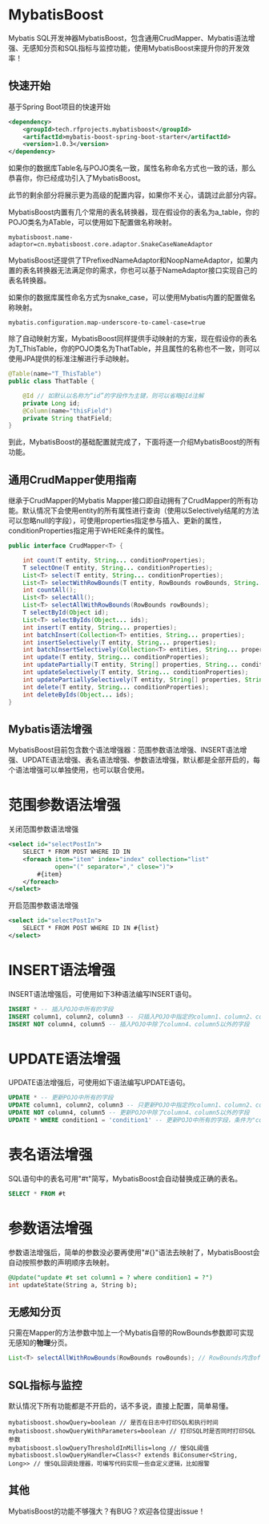 # MybatisBoost

Mybatis SQL开发神器MybatisBoost，包含通用CrudMapper、Mybatis语法增强、无感知分页和SQL指标与监控功能，使用MybatisBoost来提升你的开发效率！

## 快速开始

基于Spring Boot项目的快速开始

```xml
<dependency>
    <groupId>tech.rfprojects.mybatisboost</groupId>
    <artifactId>mybatis-boost-spring-boot-starter</artifactId>
    <version>1.0.3</version>
</dependency>
```

如果你的数据库Table名与POJO类名一致，属性名称命名方式也一致的话，那么恭喜你，你已经成功引入了MybatisBoost。

此节的剩余部分将展示更为高级的配置内容，如果你不关心，请跳过此部分内容。

MybatisBoost内置有几个常用的表名转换器，现在假设你的表名为a_table，你的POJO类名为ATable，可以使用如下配置做名称映射。

```
mybatisboost.name-adaptor=cn.mybatisboost.core.adaptor.SnakeCaseNameAdaptor
```

MybatisBoost还提供了TPrefixedNameAdaptor和NoopNameAdaptor，如果内置的表名转换器无法满足你的需求，你也可以基于NameAdaptor接口实现自己的表名转换器。

如果你的数据库属性命名方式为snake_case，可以使用Mybatis内置的配置做名称映射。

```
mybatis.configuration.map-underscore-to-camel-case=true
```

除了自动映射方案，MybatisBoost同样提供手动映射的方案，现在假设你的表名为T_ThisTable，你的POJO类名为ThatTable，并且属性的名称也不一致，则可以使用JPA提供的标准注解进行手动映射。

```java
@Table(name="T_ThisTable")
public class ThatTable {

    @Id // 如默认以名称为“id”的字段作为主键，则可以省略@Id注解
    private Long id;
    @Column(name="thisField")
    private String thatField;
}
```

到此，MybatisBoost的基础配置就完成了，下面将逐一介绍MybatisBoost的所有功能。

## 通用CrudMapper使用指南

继承于CrudMapper<T>的Mybatis Mapper接口即自动拥有了CrudMapper的所有功能。默认情况下会使用entity的所有属性进行查询（使用以Selectively结尾的方法可以忽略null的字段），可使用properties指定参与插入、更新的属性，conditionProperties指定用于WHERE条件的属性。

```java
public interface CrudMapper<T> {

    int count(T entity, String... conditionProperties);
    T selectOne(T entity, String... conditionProperties);
    List<T> select(T entity, String... conditionProperties);
    List<T> selectWithRowBounds(T entity, RowBounds rowBounds, String... conditionProperties);
    int countAll();
    List<T> selectAll();
    List<T> selectAllWithRowBounds(RowBounds rowBounds);
    T selectById(Object id);
    List<T> selectByIds(Object... ids);
    int insert(T entity, String... properties);
    int batchInsert(Collection<T> entities, String... properties);
    int insertSelectively(T entity, String... properties);
    int batchInsertSelectively(Collection<T> entities, String... properties);
    int update(T entity, String... conditionProperties);
    int updatePartially(T entity, String[] properties, String... conditionProperties);
    int updateSelectively(T entity, String... conditionProperties);
    int updatePartiallySelectively(T entity, String[] properties, String... conditionProperties);
    int delete(T entity, String... conditionProperties);
    int deleteByIds(Object... ids);
}
```

## Mybatis语法增强

MybatisBoost目前包含数个语法增强器：范围参数语法增强、INSERT语法增强、UPDATE语法增强、表名语法增强、参数语法增强，默认都是全部开启的，每个语法增强可以单独使用，也可以联合使用。

# 范围参数语法增强

关闭范围参数语法增强
```xml
<select id="selectPostIn">
    SELECT * FROM POST WHERE ID IN
    <foreach item="item" index="index" collection="list"
             open="(" separator="," close=")">
        #{item}
    </foreach>
</select>
```

开启范围参数语法增强
```xml
<select id="selectPostIn">
    SELECT * FROM POST WHERE ID IN #{list}
</select>
```

# INSERT语法增强

INSERT语法增强后，可使用如下3种语法编写INSERT语句。

```sql
INSERT * -- 插入POJO中所有的字段
INSERT column1, column2, column3 -- 只插入POJO中指定的column1、column2、column5三个字段
INSERT NOT column4, column5 -- 插入POJO中除了column4、column5以外的字段
```

# UPDATE语法增强

UPDATE语法增强后，可使用如下语法编写UPDATE语句。

```sql
UPDATE * -- 更新POJO中所有的字段
UPDATE column1, column2, column3 -- 只更新POJO中指定的column1、column2、column5三个字段
UPDATE NOT column4, column5 -- 更新POJO中除了column4、column5以外的字段
UPDATE * WHERE condition1 = 'condition1' -- 更新POJO中所有的字段，条件为"condition1 = 'condition1'"
```

# 表名语法增强

SQL语句中的表名可用"#t"简写，MybatisBoost会自动替换成正确的表名。

```sql
SELECT * FROM #t
```

# 参数语法增强

参数语法增强后，简单的参数没必要再使用"#{}"语法去映射了，MybatisBoost会自动按照参数的声明顺序去映射。

```sql
@Update("update #t set column1 = ? where condition1 = ?")
int updateState(String a, String b);
```

## 无感知分页

只需在Mapper的方法参数中加上一个Mybatis自带的RowBounds参数即可实现无感知的**物理**分页。

```java
List<T> selectAllWithRowBounds(RowBounds rowBounds); // RowBounds内含offset和limit字段
```

## SQL指标与监控

默认情况下所有功能都是不开启的，话不多说，直接上配置，简单易懂。

```
mybatisboost.showQuery=boolean // 是否在日志中打印SQL和执行时间
mybatisboost.showQueryWithParameters=boolean // 打印SQL时是否同时打印SQL参数
mybatisboost.slowQueryThresholdInMillis=long // 慢SQL阈值
mybatisboost.slowQueryHandler=Class<? extends BiConsumer<String, Long>> // 慢SQL回调处理器，可编写代码实现一些自定义逻辑，比如报警
```

## 其他

MybatisBoost的功能不够强大？有BUG？欢迎各位提出issue！